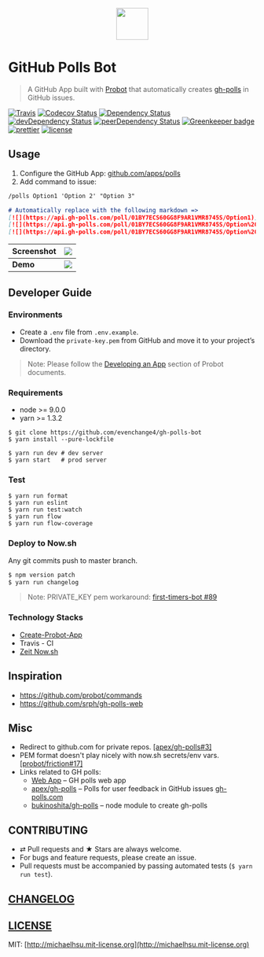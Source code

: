 <p align="center" >
  <a href="https://github.com/apps/polls">
    <img height="65" src="./docs/logo.png">
  </a>
</p>

# GitHub Polls Bot

> A GitHub App built with [Probot](https://github.com/probot/probot) that automatically creates [gh-polls](https://github.com/apex/gh-polls) in GitHub issues.

[![Travis][travis-badge]][travis]
[![Codecov Status][codecov-badge]][codecov]
[![Dependency Status][dependency-badge]][dependency]
[![devDependency Status][devDependency-badge]][devDependency]
[![peerDependency Status][peerDependency-badge]][peerDependency]
[![Greenkeeper badge][greenkeeper-badge]][greenkeeper]
[![prettier][prettier-badge]][prettier]
[![license][license-badge]][license]

## Usage

1. Configure the GitHub App: [github.com/apps/polls](https://github.com/apps/polls)
2. Add command to issue:

```md
/polls Option1 'Option 2' "Option 3"

# Automatically replace with the following markdown =>
[![](https://api.gh-polls.com/poll/01BY7ECS60GG8F9AR1VMR8745S/Option1)](https://api.gh-polls.com/poll/01BY7ECS60GG8F9AR1VMR8745S/Option1/vote)
[![](https://api.gh-polls.com/poll/01BY7ECS60GG8F9AR1VMR8745S/Option%202)](https://api.gh-polls.com/poll/01BY7ECS60GG8F9AR1VMR8745S/Option%202/vote)
[![](https://api.gh-polls.com/poll/01BY7ECS60GG8F9AR1VMR8745S/Option%203)](https://api.gh-polls.com/poll/01BY7ECS60GG8F9AR1VMR8745S/Option%203/vote)
```

| **Screenshot** | [![](./docs/screenshot.png)](https://github.com/evenchange4/gh-polls-bot/issues/2)  |
| -------------- | -------- |
| **Demo** | ![](./docs/demo.gif) |

## Developer Guide

### Environments

- Create a `.env` file from `.env.example`.
- Download the `private-key.pem` from GitHub and move it to your project’s directory.

> Note: Please follow the [Developing an App](https://probot.github.io/docs/development/) section of Probot documents.

### Requirements

-   node >= 9.0.0
-   yarn >= 1.3.2

```
$ git clone https://github.com/evenchange4/gh-polls-bot
$ yarn install --pure-lockfile

$ yarn run dev # dev server
$ yarn start   # prod server
```

### Test

```
$ yarn run format
$ yarn run eslint
$ yarn run test:watch
$ yarn run flow
$ yarn run flow-coverage
```

### Deploy to Now.sh

Any git commits push to master branch.

```cmd
$ npm version patch
$ yarn run changelog
```

> Note: PRIVATE_KEY pem workaround: [first-timers-bot #89](https://github.com/hoodiehq/first-timers-bot/pull/89)

### Technology Stacks

- [Create-Probot-App](https://github.com/probot/create-probot-app)
- Travis - CI
- [Zeit Now.sh](https://zeit.co/now)

## Inspiration

- https://github.com/probot/commands
- https://github.com/srph/gh-polls-web

## Misc

- Redirect to github.com for private repos. [\[apex/gh-polls#3\]](https://github.com/apex/gh-polls/issues/3#issuecomment-312964372)
- PEM format doesn't play nicely with now.sh secrets/env vars. [\[probot/friction#17\]](https://github.com/probot/friction/issues/17)
- Links related to GH polls:
  - [Web App](https://app.gh-polls.com/) – GH polls web app
  - [apex/gh-polls](https://github.com/apex/gh-polls) – Polls for user feedback in GitHub issues [gh-polls.com](https://gh-polls.com/)
  - [bukinoshita/gh-polls](https://github.com/bukinoshita/gh-polls) – node module to create gh-polls

## CONTRIBUTING

*   ⇄ Pull requests and ★ Stars are always welcome.
*   For bugs and feature requests, please create an issue.
*   Pull requests must be accompanied by passing automated tests (`$ yarn run test`).

## [CHANGELOG](CHANGELOG.md)

## [LICENSE](LICENSE)

MIT: [http://michaelhsu.mit-license.org](http://michaelhsu.mit-license.org)

[travis-badge]: https://img.shields.io/travis/evenchange4/gh-polls-bot/master.svg?style=flat-square
[travis]: https://travis-ci.org/evenchange4/gh-polls-bot
[codecov-badge]: https://img.shields.io/codecov/c/github/evenchange4/gh-polls-bot.svg?style=flat-square
[codecov]: https://codecov.io/github/evenchange4/gh-polls-bot?branch=master
[dependency-badge]: https://david-dm.org/evenchange4/gh-polls-bot.svg?style=flat-square
[dependency]: https://david-dm.org/evenchange4/gh-polls-bot
[devDependency-badge]: https://david-dm.org/evenchange4/gh-polls-bot/dev-status.svg?style=flat-square
[devDependency]: https://david-dm.org/evenchange4/gh-polls-bot#info=devDependencies
[peerDependency-badge]: https://david-dm.org/evenchange4/gh-polls-bot/peer-status.svg?style=flat-square
[peerDependency]: https://david-dm.org/evenchange4/gh-polls-bot#info=peerDependencies
[license-badge]: https://img.shields.io/github/license/evenchange4/gh-polls-bot.svg?style=flat-square
[license]: http://michaelhsu.mit-license.org/
[greenkeeper-badge]: https://badges.greenkeeper.io/evenchange4/gh-polls-bot.svg
[greenkeeper]: https://greenkeeper.io/
[prettier-badge]: https://img.shields.io/badge/styled_with-prettier-ff69b4.svg?style=flat-square
[prettier]: https://github.com/prettier/prettier
